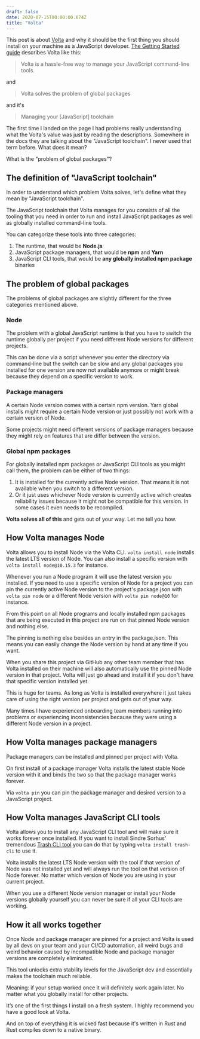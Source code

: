 ```yaml
---
draft: false
date: 2020-07-15T00:00:00.674Z
title: "Volta"
---
```


This post is about [Volta](https://volta.sh) and why it should be the first thing you should install on your machine as a JavaScript developer. [The Getting Started guide](https://docs.volta.sh/guide/) describes Volta like this: 

> Volta is a hassle-free way to manage your JavaScript command-line tools.

and 

> Volta solves the problem of global packages

and it's

> Managing your [JavaScript] toolchain

The first time I landed on the page I had problems really understanding what the Volta's value was just by reading the descriptions. Somewhere in the docs they are talking about the "JavaScript toolchain". I never used that term before. What does it mean?

<!--more-->

What is the "problem of global packages"?

## The definition of "JavaScript toolchain"

In order to understand which problem Volta solves, let's define what they mean by "JavaScript toolchain".

The JavaScript toolchain that Volta manages for you consists of all the tooling that you need in order to run and install JavaScript packages as well as globally installed command-line tools. 

You can categorize these tools into three categories: 

1. The runtime, that would be **Node.js**
2. JavaScript package managers, that would be **npm** and **Yarn**
3. JavaScript CLI tools, that would be **any globally installed npm package** binaries

## The problem of global packages

The problems of global packages are slightly different for the three categories mentioned above.

### Node

The problem with a global JavaScript runtime is that you have to switch the runtime globally per project if you need different Node versions for different projects.

This can be done via a script whenever you enter the directory via command-line but the switch can be slow and any global packages you installed for one version are now not available anymore or might break because they depend on a specific version to work.

### Package managers

A certain Node version comes with a certain npm version. Yarn global installs might require a certain Node version or just possibly not work with a certain version of Node. 

Some projects might need different versions of package managers because they might rely on features that are differ between the version.

### Global npm packages 

For globally installed npm packages or JavaScript CLI tools as you might call them, the problem can be either of two things:

1. It is installed for the currently active Node version. That means it is not available when you switch to a different version.
2. Or it just uses whichever Node version is currently active which creates reliability issues because it might not be compatible for this version. In some cases it even needs to be recompiled.

**Volta solves all of this** and gets out of your way. Let me tell you how.

## How Volta manages Node

Volta allows you to install Node via the Volta CLI.
`volta install node` installs the latest LTS version of Node. You can also install a specific version with `volta install node@10.15.3` for instance.

Whenever you run a Node program it will use the latest version you installed. If you need to use a specific version of Node for a project you can pin the currently active Node version to the project's package.json with `volta pin node` or a different Node version with `volta pin node@10` for instance. 

From this point on all Node programs and locally installed npm packages that are being executed in this project are run on that pinned Node version and nothing else. 

The pinning is nothing else besides an entry in the package.json. This means you can easily change the Node version by hand at any time if you want. 

When you share this project via GitHub any other team member that has Volta installed on their machine will also automatically use the pinned Node version in that project. Volta will just go ahead and install it if you don't have that specific version installed yet. 

This is huge for teams. As long as Volta is installed everywhere it just takes care of using the right version per project and gets out of your way. 

Many times I have experienced onboarding team members running into problems or experiencing inconsistencies because they were using a different Node version in a project.

## How Volta manages package managers

Package managers can be installed and pinned per project with Volta. 

On first install of a package manager Volta installs the latest stable Node version with it and binds the two so that the package manager works forever. 

Via `volta pin` you can pin the package manager and desired version to a JavaScript project.

## How Volta manages JavaScript CLI tools

Volta allows you to install any JavaScript CLI tool and will make sure it works forever once installed. If you want to install Sindre Sorhus' tremendous [Trash CLI tool](https://github.com/sindresorhus/trash-cli) you can do that by typing `volta install trash-cli` to use it. 

Volta installs the latest LTS Node version with the tool if that version of Node was not installed yet and will always run the tool on that version of Node forever. No matter which version of Node you are using in your current project. 

When you use a different Node version manager or install your Node versions globally yourself you can never be sure if all your CLI tools are working.

## How it all works together

Once Node and package manager are pinned for a project and Volta is used by all devs on your team and your CI/CD automation, all weird bugs and weird behavior caused by incompatible Node and package manager versions are completely eliminated.

This tool unlocks extra stability levels for the JavaScript dev and essentially makes the toolchain much reliable. 

Meaning: if your setup worked once it will definitely work again later. No matter what you globally install for other projects.

It’s one of the first things I install on a fresh system. I highly recommend you have a good look at Volta. 

And on top of everything it is wicked fast because it's written in Rust and Rust compiles down to a native binary. 









